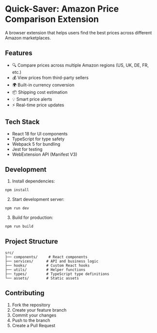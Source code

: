 # Quick-Saver: Amazon Price Comparison Extension

A browser extension that helps users find the best prices across different Amazon marketplaces.

## Features

- 🔍 Compare prices across multiple Amazon regions (US, UK, DE, FR, etc.)
- 💰 View prices from third-party sellers
- 🌍 Built-in currency conversion
- 📦 Shipping cost estimation
- 💡 Smart price alerts
- ⚡ Real-time price updates

## Tech Stack

- React 18 for UI components
- TypeScript for type safety
- Webpack 5 for bundling
- Jest for testing
- WebExtension API (Manifest V3)

## Development

1. Install dependencies:
```bash
npm install
```

2. Start development server:
```bash
npm run dev
```

3. Build for production:
```bash
npm run build
```

## Project Structure

```
src/
├── components/     # React components
├── services/      # API and business logic
├── hooks/         # Custom React hooks
├── utils/         # Helper functions
├── types/         # TypeScript type definitions
└── assets/        # Static assets
```

## Contributing

1. Fork the repository
2. Create your feature branch
3. Commit your changes
4. Push to the branch
5. Create a Pull Request
